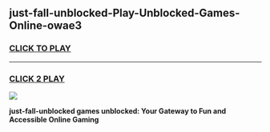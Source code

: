 
## just-fall-unblocked-Play-Unblocked-Games-Online-owae3
<h3>
<a href="https://premium76.site?title=just-fall-unblocked&ref=25A">CLICK TO PLAY</a></h3>
<hr>

<h3>
<a href="https://premium76.site?title=just-fall-unblocked&ref=25A">CLICK 2 PLAY</a>
  
</h3>

<a href="https://premium76.site?title=just-fall-unblocked&ref=25A"><img src="https://clearcache.store/games.png"></a>


**just-fall-unblocked games unblocked: Your Gateway to Fun and Accessible Online Gaming**
